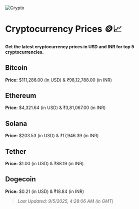 
![Crypto](https://www.techguide.com.au/wp-content/uploads/2020/11/crypto3.jpeg)

# Cryptocurrency Prices 🪙📈

#### Get the latest cryptocurrency prices in USD and INR for top 5 cryptocurrencies.

## Bitcoin

**Price:** $111,286.00 (in USD) & ₹98,12,788.00 (in INR)

## Ethereum

**Price:** $4,321.64 (in USD) & ₹3,81,067.00 (in INR)

## Solana

**Price:** $203.53 (in USD) & ₹17,946.39 (in INR)

## Tether

**Price:** $1.00 (in USD) & ₹88.19 (in INR)

## Dogecoin

**Price:** $0.21 (in USD) & ₹18.84 (in INR)

> _Last Updated: 9/5/2025, 4:28:06 AM (in GMT)_
